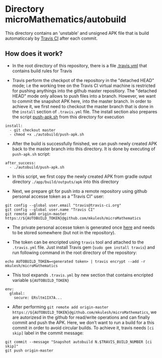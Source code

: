 # Directory microMathematics/autobuild

This directory contains an 'unstable' and unsigned APK file that is build automaticcaly by [Travis CI](https://travis-ci.org/mkulesh/microMathematics) after each commit.

## How does it work?

* In the root directory of this repository, there is a file [.travis.yml](https://raw.githubusercontent.com/mkulesh/microMathematics/master/.travis.yml) that contains build rules for Travis

* Travis perform the checkpot of the repository in the "detached HEAD" mode; i.e the working tree on the Travis CI virtual machine is restricted for pushing anythings into the github master repositiory. The "detached HEAD" mode only allows to push files into a branch. However, we want to commit the snapshot APK here, into the master branch. In order to achieve it, we first need to checkout the master branch that is done in the `install` section of `.travis.yml` file. The install section also prepares the script [push-apk.sh](https://raw.githubusercontent.com/mkulesh/microMathematics/master/autobuild/push-apk.sh) from this directory for execution
```
install:
  - git checkout master
  - chmod +x ./autobuild/push-apk.sh
```

* After the build is successfully finished, we can push newly created APK back to the master branch into this directory. It is done by executing of `push-apk.sh` script:
```
after_success:
  - ./autobuild/push-apk.sh
```

* In this script, we first copy the newly created APK from gradle output directory `./app/build/outputs/apk` into this directory

* Next, we prepare git for push into a remote repository using github personal accesse token as a "Travis CI" user:
```
git config --global user.email "travis@travis-ci.org"
git config --global user.name "Travis CI"
git remote add origin-master https://${AUTOBUILD_TOKEN}@github.com/mkulesh/microMathematics
```

* The private personal accesse token is generated once [here](https://github.com/settings/tokens) and needs to be stored somewhere (but not in the repository).

* The token can be encripted using `travis` tool and attached to the `.travis.yml` file. Just install Travis gem (`sudo gem install travis`) and run following command in the root directory of the repository:
```
echo AUTOBUILD_TOKEN=<generated token> | travis encrypt --add -r mkulesh/microMathematics
```

* This tool expands `.travis.yml` by new section that contains encripted variable `${AUTOBUILD_TOKEN}`
```
env:
  global:
    secure: ERsltm1IX7A...
```

* After performing `git remote add origin-master https://${AUTOBUILD_TOKEN}@github.com/mkulesh/microMathematics`, we are autorizesd in the github for read/write operations and can finally commit and push the APK. Here, we don’t want to run a build for a this commit in order to avoid circular builds. To achieve it, travis needs `[ci skip]` label in the commit message:
```
git commit --message "Snapshot autobuild N.$TRAVIS_BUILD_NUMBER [ci skip]"
git push origin-master
```
